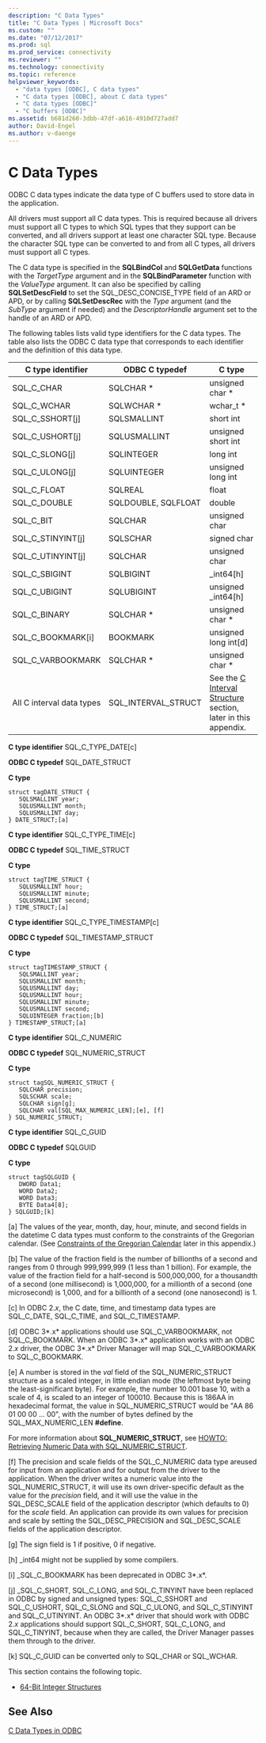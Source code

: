 ```yaml
---
description: "C Data Types"
title: "C Data Types | Microsoft Docs"
ms.custom: ""
ms.date: "07/12/2017"
ms.prod: sql
ms.prod_service: connectivity
ms.reviewer: ""
ms.technology: connectivity
ms.topic: reference
helpviewer_keywords: 
  - "data types [ODBC], C data types"
  - "C data types [ODBC], about C data types"
  - "C data types [ODBC]"
  - "C buffers [ODBC]"
ms.assetid: b681d260-3dbb-47df-a616-4910d727add7
author: David-Engel
ms.author: v-daenge
---
```

# C Data Types
ODBC C data types indicate the data type of C buffers used to store data in the application.  
  
 All drivers must support all C data types. This is required because all drivers must support all C types to which SQL types that they support can be converted, and all drivers support at least one character SQL type. Because the character SQL type can be converted to and from all C types, all drivers must support all C types.  
  
 The C data type is specified in the **SQLBindCol** and **SQLGetData** functions with the *TargetType* argument and in the **SQLBindParameter** function with the *ValueType* argument. It can also be specified by calling **SQLSetDescField** to set the SQL_DESC_CONCISE_TYPE field of an ARD or APD, or by calling **SQLSetDescRec** with the *Type* argument (and the *SubType* argument if needed) and the *DescriptorHandle* argument set to the handle of an ARD or APD.  
  
 The following tables lists valid type identifiers for the C data types. The table also lists the ODBC C data type that corresponds to each identifier and the definition of this data type.  
  
|C type identifier|ODBC C typedef|C type|  
|-----------------------|--------------------|------------|  
|SQL_C_CHAR|SQLCHAR *|unsigned char *|  
|SQL_C_WCHAR|SQLWCHAR *|wchar_t *|  
|SQL_C_SSHORT[j]|SQLSMALLINT|short int|  
|SQL_C_USHORT[j]|SQLUSMALLINT|unsigned short int|  
|SQL_C_SLONG[j]|SQLINTEGER|long int|  
|SQL_C_ULONG[j]|SQLUINTEGER|unsigned long int|  
|SQL_C_FLOAT|SQLREAL|float|  
|SQL_C_DOUBLE|SQLDOUBLE, SQLFLOAT|double|  
|SQL_C_BIT|SQLCHAR|unsigned char|  
|SQL_C_STINYINT[j]|SQLSCHAR|signed char|  
|SQL_C_UTINYINT[j]|SQLCHAR|unsigned char|  
|SQL_C_SBIGINT|SQLBIGINT|_int64[h]|  
|SQL_C_UBIGINT|SQLUBIGINT|unsigned _int64[h]|  
|SQL_C_BINARY|SQLCHAR *|unsigned char *|  
|SQL_C_BOOKMARK[i]|BOOKMARK|unsigned long int[d]|  
|SQL_C_VARBOOKMARK|SQLCHAR *|unsigned char *|  
|All C interval data types|SQL_INTERVAL_STRUCT|See the [C Interval Structure](../../../odbc/reference/appendixes/c-interval-structure.md) section, later in this appendix.|  
  
 **C type identifier** SQL_C_TYPE_DATE[c]  
  
 **ODBC C typedef** SQL_DATE_STRUCT  
  
 **C type**  
  
```  
struct tagDATE_STRUCT {  
   SQLSMALLINT year;  
   SQLUSMALLINT month;  
   SQLUSMALLINT day;    
} DATE_STRUCT;[a]  
```  
  
 **C type identifier** SQL_C_TYPE_TIME[c]  
  
 **ODBC C typedef** SQL_TIME_STRUCT  
  
 **C type**  
  
```  
struct tagTIME_STRUCT {  
   SQLUSMALLINT hour;  
   SQLUSMALLINT minute;  
   SQLUSMALLINT second;  
} TIME_STRUCT;[a]  
```  
  
 **C type identifier** SQL_C_TYPE_TIMESTAMP[c]  
  
 **ODBC C typedef** SQL_TIMESTAMP_STRUCT  
  
 **C type**  
  
```  
struct tagTIMESTAMP_STRUCT {  
   SQLSMALLINT year;  
   SQLUSMALLINT month;  
   SQLUSMALLINT day;  
   SQLUSMALLINT hour;  
   SQLUSMALLINT minute;  
   SQLUSMALLINT second;  
   SQLUINTEGER fraction;[b]   
} TIMESTAMP_STRUCT;[a]  
```  
  
 **C type identifier** SQL_C_NUMERIC  
  
 **ODBC C typedef** SQL_NUMERIC_STRUCT  
  
 **C type**  
  
```  
struct tagSQL_NUMERIC_STRUCT {  
   SQLCHAR precision;  
   SQLSCHAR scale;  
   SQLCHAR sign[g];  
   SQLCHAR val[SQL_MAX_NUMERIC_LEN];[e], [f]   
} SQL_NUMERIC_STRUCT;  
```  
  
 **C type identifier** SQL_C_GUID  
  
 **ODBC C typedef** SQLGUID  
  
 **C type**  
  
```  
struct tagSQLGUID {  
   DWORD Data1;  
   WORD Data2;  
   WORD Data3;  
   BYTE Data4[8];  
} SQLGUID;[k]  
```  
  
 [a]   The values of the year, month, day, hour, minute, and second fields in the datetime C data types must conform to the constraints of the Gregorian calendar. (See [Constraints of the Gregorian Calendar](../../../odbc/reference/appendixes/constraints-of-the-gregorian-calendar.md) later in this appendix.)  
  
 [b]   The value of the fraction field is the number of billionths of a second and ranges from 0 through 999,999,999 (1 less than 1 billion). For example, the value of the fraction field for a half-second is 500,000,000, for a thousandth of a second (one millisecond) is 1,000,000, for a millionth of a second (one microsecond) is 1,000, and for a billionth of a second (one nanosecond) is 1.  
  
 [c]   In ODBC 2.*x*, the C date, time, and timestamp data types are SQL_C_DATE, SQL_C_TIME, and SQL_C_TIMESTAMP.  
  
 [d]   ODBC 3*.x* applications should use SQL_C_VARBOOKMARK, not SQL_C_BOOKMARK. When an ODBC 3*.x* application works with an ODBC 2.*x* driver, the ODBC 3*.x* Driver Manager will map SQL_C_VARBOOKMARK to SQL_C_BOOKMARK.  
  
 [e]   A number is stored in the *val* field of the SQL_NUMERIC_STRUCT structure as a scaled integer, in little endian mode (the leftmost byte being the least-significant byte). For example, the number 10.001 base 10, with a scale of 4, is scaled to an integer of 100010. Because this is 186AA in hexadecimal format, the value in SQL_NUMERIC_STRUCT would be "AA 86 01 00 00 ... 00", with the number of bytes defined by the SQL_MAX_NUMERIC_LEN **#define**.  
  
 For more information about **SQL_NUMERIC_STRUCT**, see [HOWTO: Retrieving Numeric Data with SQL_NUMERIC_STRUCT](retrieve-numeric-data-sql-numeric-struct-kb222831.md).  
  
 [f]   The precision and scale fields of the SQL_C_NUMERIC data type areused for input from an application and for output from the driver to the application. When the driver writes a numeric value into the SQL_NUMERIC_STRUCT, it will use its own driver-specific default as the value for the *precision* field, and it will use the value in the SQL_DESC_SCALE field of the application descriptor (which defaults to 0) for the *scale* field. An application can provide its own values for precision and scale by setting the SQL_DESC_PRECISION and SQL_DESC_SCALE fields of the application descriptor.  
  
 [g]   The sign field is 1 if positive, 0 if negative.  
  
 [h]   _int64 might not be supplied by some compilers.  
  
 [i]   _SQL_C_BOOKMARK has been deprecated in ODBC 3*.x*.  
  
 [j]   _SQL_C_SHORT, SQL_C_LONG, and SQL_C_TINYINT have been replaced in ODBC by signed and unsigned types: SQL_C_SSHORT and SQL_C_USHORT, SQL_C_SLONG and SQL_C_ULONG, and SQL_C_STINYINT and SQL_C_UTINYINT. An ODBC 3*.x* driver that should work with ODBC 2.*x* applications should support SQL_C_SHORT, SQL_C_LONG, and SQL_C_TINYINT, because when they are called, the Driver Manager passes them through to the driver.  
  
 [k]   SQL_C_GUID can be converted only to SQL_CHAR or SQL_WCHAR.  
  
 This section contains the following topic.  
  
-   [64-Bit Integer Structures](../../../odbc/reference/appendixes/64-bit-integer-structures.md)  
  
## See Also  
 [C Data Types in ODBC](../../../odbc/reference/develop-app/c-data-types-in-odbc.md)
